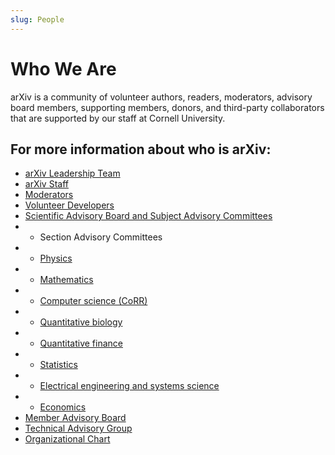 ```yaml
---
slug: People
---
```


# Who We Are

arXiv is a community of volunteer authors, readers, moderators, advisory board members, supporting members, donors, and third-party collaborators that are supported by our staff at Cornell University.

## For more information about who is arXiv:

- [arXiv Leadership Team](leadership_team)
- [arXiv Staff](staff)
- [Moderators](/moderators/)
- [Volunteer Developers](developers)
- [Scientific Advisory Board and Subject Advisory Committees](scientific_ad_board)
- - Section Advisory Committees
- - [Physics](/help/physics/#AdvisoryCommittee)
- - [Mathematics](/help/math/#AdvisoryCommittee)
- - [Computer science (CoRR)](/corr)
- - [Quantitative biology](/help/q-bio#AdvisoryCommittee)
- - [Quantitative finance](/help/q-fin#AdvisoryCommittee)
- - [Statistics](/help/statistics/#AdvisoryCommittee)
- - [Electrical engineering and systems science](/help/eess/#AdvisoryCommittee)
- - [Economics](/help/econ/#AdvisoryCommittee)
- [Member Advisory Board](member_ad_board)
- [Technical Advisory Group](technical_ad_group)
- [Organizational Chart](/about/governance)
